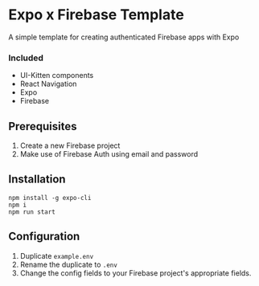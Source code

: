 # Expo x Firebase Template

A simple template for creating authenticated Firebase apps with Expo

### Included

* UI-Kitten components
* React Navigation
* Expo
* Firebase

## Prerequisites

1. Create a new Firebase project
2. Make use of Firebase Auth using email and password

## Installation

```
npm install -g expo-cli
npm i
npm run start
```

## Configuration

1. Duplicate ```example.env```
2. Rename the duplicate to ```.env```
3. Change the config fields to your Firebase project's appropriate fields.